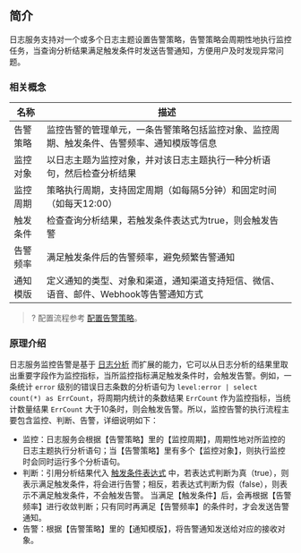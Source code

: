 ## 简介

日志服务支持对一个或多个日志主题设置告警策略，告警策略会周期性地执行监控任务，当查询分析结果满足触发条件时发送告警通知，方便用户及时发现异常问题。

### 相关概念

| 名称     | 描述                                                         |
| -------- | ------------------------------------------------------------ |
| 告警策略 | 监控告警的管理单元，一条告警策略包括监控对象、监控周期、触发条件、告警频率、通知模版等信息 |
| 监控对象 | 以日志主题为监控对象，并对该日志主题执行一种分析语句，然后检查分析结果 |
| 监控周期 | 策略执行周期，支持固定周期（如每隔5分钟）和固定时间（如每天12:00） |
| 触发条件 | 检查查询分析结果，若触发条件表达式为true，则会触发告警       |
| 告警频率 | 满足触发条件后的告警频率，避免频繁告警通知                   |
| 通知模版 | 定义通知的类型、对象和渠道，通知渠道支持短信、微信、语音、邮件、Webhook等告警通知方式 |

>? 配置流程参考 [配置告警策略](https://cloud.tencent.com/document/product/614/51742)。

### 原理介绍

日志服务监控告警是基于 [日志分析](https://cloud.tencent.com/document/product/614/44061) 而扩展的能力，它可以从日志分析的结果里取出重要字段作为监控指标，当所监控指标满足触发条件时，会触发告警。例如，一条统计 `error` 级别的错误日志条数的分析语句为 `level:error | select count(*) as ErrCount`，将周期内统计的条数结果 `ErrCount` 作为监控指标，当统计数量结果 `ErrCount` 大于10条时，则会触发告警。所以，监控告警的执行流程主要包含监控、判断、告警，详细说明如下：
- 监控：日志服务会根据【告警策略】里的【监控周期】，周期性地对所监控的日志主题执行分析语句；当【告警策略】里有多个【监控对象】，则执行监控时会同时运行多个分析语句。
- 判断：引用分析结果代入 [触发条件表达式](https://cloud.tencent.com/document/product/614/51756) 中，若表达式判断为真（true），则表示满足触发条件，将会进行告警；相反，若表达式判断为假（false），则表示不满足触发条件，不会触发告警。
当满足【触发条件】后，会再根据【告警频率】进行收敛判断；只有同时再满足【告警频率】的条件时，才会发送告警通知。
- 告警：根据【告警策略】里的【通知模版】，将告警通知发送给对应的接收对象。



